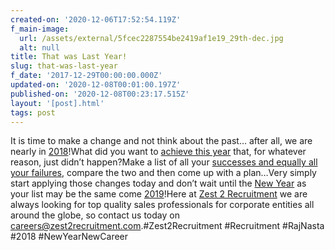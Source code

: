 ```yaml
---
created-on: '2020-12-06T17:52:54.119Z'
f_main-image:
  url: /assets/external/5fcec2287554be2419af1e19_29th-dec.jpg
  alt: null
title: That was Last Year!
slug: that-was-last-year
f_date: '2017-12-29T00:00:00.000Z'
updated-on: '2020-12-08T00:01:00.197Z'
published-on: '2020-12-08T00:23:17.515Z'
layout: '[post].html'
tags: post
---
```


It is time to make a change and not think about the past… after all, we are nearly in [2018](#)!What did you want to [achieve this year](#) that, for whatever reason, just didn’t happen?Make a list of all your [successes and equally all your failures](#), compare the two and then come up with a plan…Very simply start applying those changes today and don’t wait until the [New Year](#) as your list may be the same come [2019](#)!Here at [Zest 2 Recruitment](#) we are always looking for top quality sales professionals for corporate entities all around the globe, so contact us today on [careers@zest2recruitment.com](mailto:careers@zest2recruitment.com).#Zest2Recruitment #Recruitment #RajNasta #2018 #NewYearNewCareer
